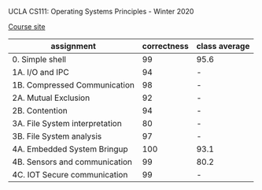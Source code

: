 UCLA CS111: Operating Systems Principles - Winter 2020

[Course site](https://web.cs.ucla.edu/~harryxu/courses/111/winter20/)

|assignment|correctness|class average|
|----------|-----|---------|
|0. Simple shell|99|95.6|
|1A. I/O and IPC|94|-|
|1B. Compressed Communication|98|-|
|2A. Mutual Exclusion|92|-|
|2B. Contention|94|-|
|3A. File System interpretation|80|-|
|3B. File System analysis|97|-|
|4A. Embedded System Bringup|100|93.1|
|4B. Sensors and communication|99|80.2|
|4C. IOT Secure communication|99|-|
